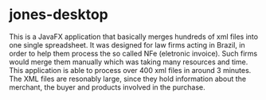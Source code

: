 # jones-desktop
This is a JavaFX application that basically merges hundreds of xml files into one single spreadsheet.
It was designed for law firms acting in Brazil, in order to help them process the so called NFe (eletronic invoice).
Such firms would merge them manually which was taking many resources and time. This application is able to process over 400 xml files in around 3 minutes. The XML files are resonably large, since they hold information about the merchant, the buyer and products involved in the purchase.